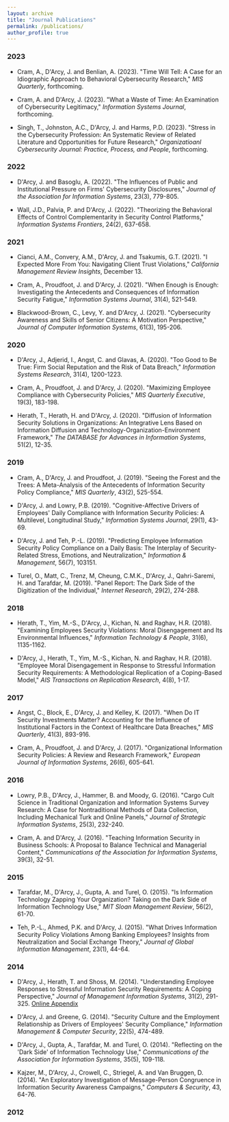 ```yaml
---
layout: archive
title: "Journal Publications"
permalink: /publications/
author_profile: true
---
```


### 2023
+ Cram, A., D'Arcy, J. and Benlian, A. (2023). "Time Will Tell: A Case for an Idiographic Approach to Behavioral Cybersecurity Research," _MIS Quarterly_, forthcoming.

+ Cram, A. and D'Arcy, J. (2023). "What a Waste of Time: An Examination of Cybersecurity Legitimacy," _Information Systems Journal_, forthcoming.

+ Singh, T., Johnston, A.C., D'Arcy, J. and Harms, P.D. (2023). "Stress in the Cybersecurity Profession: An Systematic Review of Related Literature and Opportunities for Future Research," _Organizatioanl Cybersecurity Journal: Practice, Process, and People_, forthcoming.

### 2022
+ D'Arcy, J. and Basoglu, A. (2022). "The Influences of Public and Institutional Pressure on Firms' Cybersecurity Disclosures," _Journal of the Association for Information Systems_, 23(3), 779-805.

+ Wall, J.D., Palvia, P. and D'Arcy, J. (2022). "Theorizing the Behavioral Effects of Control Complementarity in Security Control Platforms," _Information Systems Frontiers_, 24(2), 637-658.

### 2021
+ Cianci, A.M., Convery, A.M., D'Arcy, J. and Tsakumis, G.T. (2021). "I Expected More From You: Navigating Client Trust Violations," _California Management Review Insights_, December 13.

+ Cram, A., Proudfoot, J. and D'Arcy, J. (2021). "When Enough is Enough: Investigating the Antecedents and Consequences of Information Security Fatigue," _Information Systems Journal_, 31(4), 521-549.

+ Blackwood-Brown, C., Levy, Y. and D'Arcy, J. (2021). "Cybersecurity Awareness and Skills of Senior Citizens: A Motivation Perspective," _Journal of Computer Information Systems_, 61(3), 195-206.

### 2020 
+ D'Arcy, J., Adjerid, I., Angst, C. and Glavas, A. (2020). "Too Good to Be True: Firm Social Reputation and the Risk of Data Breach," _Information Systems Research_, 31(4), 1200-1223.

+ Cram, A., Proudfoot, J. and D'Arcy, J. (2020). "Maximizing Employee Compliance with Cybersecurity Policies," _MIS Quarterly Executive_, 19(3), 183-198.

+ Herath, T., Herath, H. and D'Arcy, J. (2020). "Diffusion of Information Security Solutions in Organizations: An Integrative Lens Based on Information Diffusion and Technology-Organization-Environment Framework," _The DATABASE for Advances in Information Systems_, 51(2), 12-35.

### 2019
+ Cram, A., D'Arcy, J. and Proudfoot, J. (2019). "Seeing the Forest and the Trees: A Meta-Analysis of the Antecedents of Information Security Policy Compliance," _MIS Quarterly_, 43(2), 525-554.

+ D'Arcy, J. and Lowry, P.B. (2019). "Cognitive-Affective Drivers of Employees' Daily Compliance with Information Security Policies: A Multilevel, Longitudinal Study," _Information Systems Journal_, 29(1), 43-69.

+ D'Arcy, J. and Teh, P.-L. (2019). "Predicting Employee Information Security Policy Compliance on a Daily Basis: The Interplay of Security-Related Stress, Emotions, and Neutralization," _Information & Management_, 56(7), 103151.

+ Turel, O., Matt, C., Trenz, M, Cheung, C.M.K., D'Arcy, J., Qahri-Saremi, H. and Tarafdar, M. (2019). "Panel Report: The Dark Side of the Digitization of the Individual," _Internet Research_, 29(2), 274-288.

### 2018
+ Herath, T., Yim, M.-S., D'Arcy, J., Kichan, N. and Raghav, H.R. (2018). "Examining Employees Security Violations: Moral Disengagement and Its Environmental Influences," _Information Technology & People_, 31(6), 1135-1162.

+ D'Arcy, J., Herath, T., Yim, M.-S., Kichan, N. and Raghav, H.R. (2018). "Employee Moral Disengagement in Response to Stressful Information Security Requirements: A Methodological Replication of a Coping-Based Model," _AIS Transactions on Replication Research_, 4(8), 1-17.

### 2017
+ Angst, C., Block, E., D'Arcy, J. and Kelley, K. (2017). "When Do IT Security Investments Matter? Accounting for the Influence of Institutional Factors in the Context of Healthcare Data Breaches," _MIS Quarterly_, 41(3), 893-916.

+ Cram, A., Proudfoot, J. and D'Arcy, J. (2017). "Organizational Information Security Policies: A Review and Research Framework," _European Journal of Information Systems_, 26(6), 605-641.

### 2016
+ Lowry, P.B., D'Arcy, J., Hammer, B. and Moody, G. (2016). "Cargo Cult Science in Traditional Organization and Information Systems Survey Research: A Case for Nontraditional Methods of Data Collection, Including Mechanical Turk and Online Panels," _Journal of Strategic Information Systems_, 25(3), 232-240.

+ Cram, A. and D'Arcy, J. (2016). "Teaching Information Security in Business Schools: A Proposal to Balance Technical and Managerial Content," _Communications of the Association for Information Systems_, 39(3), 32-51.

### 2015
+ Tarafdar, M., D'Arcy, J., Gupta, A. and Turel, O. (2015). "Is Information Technology Zapping Your Organization? Taking on the Dark Side of Information Technology Use," _MIT Sloan Management Review_, 56(2), 61-70.

+ Teh, P.-L., Ahmed, P.K. and D'Arcy, J. (2015). "What Drives Information Security Policy Violations Among Banking Employees? Insights from Neutralization and Social Exchange Theory," _Journal of Global Information Management_, 23(1), 44-64.

### 2014
+ D'Arcy, J., Herath, T. and Shoss, M. (2014). "Understanding Employee Responses to Stressful Information Security Requirements: A Coping Perspective," _Journal of Management Information Systems_, 31(2), 291-325. [Online Appendix](https://jpdarcy.github.io/files/Online-Appendix-JMIS.pdf)

+ D'Arcy, J. and Greene, G. (2014). "Security Culture and the Employment Relationship as Drivers of Employees' Security Compliance," _Information Management & Computer Security_, 22(5), 474-489.

+ D'Arcy, J., Gupta, A., Tarafdar, M. and Turel, O. (2014). "Reflecting on the 'Dark Side' of Information Technology Use," _Communications of the Association for Information Systems_, 35(5), 109-118.

+ Kajzer, M., D'Arcy, J., Crowell, C., Striegel, A. and Van Bruggen, D. (2014). "An Exploratory Investigation of Message-Person Congruence in Information Security Awareness Campaigns," _Computers & Security_, 43, 64-76.

### 2012


